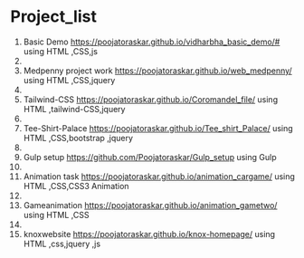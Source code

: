 # Project_list
1. Basic Demo             https://poojatoraskar.github.io/vidharbha_basic_demo/#    using HTML ,CSS,js
2. 
3. Medpenny project work  https://poojatoraskar.github.io/web_medpenny/             using HTML ,CSS,jquery
4. 
5. Tailwind-CSS           https://poojatoraskar.github.io/Coromandel_file/          using HTML ,tailwind-CSS,jquery
6. 
7. Tee-Shirt-Palace       https://poojatoraskar.github.io/Tee_shirt_Palace/         using HTML ,CSS,bootstrap ,jquery
8. 
9. Gulp setup             https://github.com/Poojatoraskar/Gulp_setup               using Gulp
10. 
11. Animation task         https://poojatoraskar.github.io/animation_cargame/        using HTML ,CSS,CSS3 Animation
12. 
13. Gameanimation          https://poojatoraskar.github.io/animation_gametwo/        using HTML ,CSS
14. 
15. knoxwebsite            https://poojatoraskar.github.io/knox-homepage/            using HTML ,css,jquery ,js

